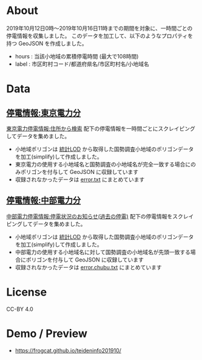 # About

2019年10月12日0時～2019年10月16日11時までの期間を対象に、一時間ごとの停電情報を収集しました。
このデータを加工して、以下のようなプロパティを持つ GeoJSON を作成しました。

- hours : 当該小地域の累積停電時間 (最大で108時間)
- label : 市区町村コード/都道府県名/市区町村名/小地域名


# Data

## [停電情報:東京電力分](https://github.com/frogcat/teideninfo201910/blob/master/data.json)

[東京電力停電情報:住所から検索](http://teideninfo.tepco.co.jp/html/00000000000.html) 配下の停電情報を一時間ごとにスクレイピングしてデータを集めました。

- 小地域ポリゴンは [統計LOD](http://data.e-stat.go.jp/lodw/) から取得した国勢調査小地域のポリゴンデータを加工(simplify)して作成しました。
- 東京電力の使用する小地域名と国勢調査の小地域名が完全一致する場合にのみポリゴンを付与して GeoJSON に収録しています
- 収録されなかったデータは [error.txt](https://github.com/frogcat/teideninfo201910/blob/master/error.txt) にまとめています



## [停電情報:中部電力分](https://github.com/frogcat/teideninfo201910/blob/master/data.chubu.json)


[中部電力停電情報:停電状況のお知らせ(過去の停電)](https://teiden.chuden.jp/p/teiden_kosu/day/) 配下の停電情報をスクレイピングしてデータを集めました。

- 小地域ポリゴンは [統計LOD](http://data.e-stat.go.jp/lodw/) から取得した国勢調査小地域のポリゴンデータを加工(simplify)して作成しました。
- 中部電力の使用する小地域名に対して国勢調査の小地域名が先頭一致する場合にポリゴンを付与して GeoJSON に収録しています
- 収録されなかったデータは [error.chubu.txt](https://github.com/frogcat/teideninfo201910/blob/master/error.chubu.txt)  にまとめています


# License

CC-BY 4.0

# Demo / Preview

- <https://frogcat.github.io/teideninfo201910/>
